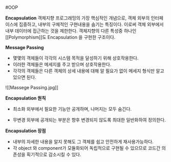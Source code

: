 #OOP 

**Encapsulation**
객체지향 프로그래밍의 가장 핵심적인 개념으로, 객체 외부의 인터페이스에 집중하고, 내부의 구체적인 구현내용을 숨기는 특징이다. 이로써 객체 외부에서 내부 데이터에 접근하는 것을 제한한다. 객체지향의 다른 특성중 하나인 [[Polymorphism]]도 Encapsulation 을 구현한 구조이다.

**Message Passing**
- 몇몇의 객체들이 각각의 시스템 목적을 달성하기 위해 상호작용한다.
- 이러한 객체들은 메세지를 주고 받으며 상호작용한다.
- 각각의 객체들은 다른 객체의 상세 내용에 대해 알 필요가 없이 메세지 형식만 알고 있으면 된다.

![[Massege Passing.jpg]]

**Encapsulation 원칙**
- 최소화
	외부에서 필요한 기능만 공개하며, 나머지는 모두 숨긴다.
	
- 무변경
	외부에 공개되는 부분은 향후 변경되지 않도록 최대한 일반화하여 정의한다.

**Encapsulation 장점**
- 내부의 자세한 내용을 알지 못해도 그 객체를 쉽고 안전하게 재사용가능하다.
- 각 object 와 component가 모듈화되어 독립적으로 구현될 수 있으므로 코드간 의존성을 획기적으로 감소시킬 수 있다. 
